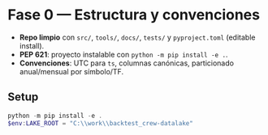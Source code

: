 # Fase 0 — Estructura y convenciones

- **Repo limpio** con `src/`, `tools/`, `docs/`, `tests/` y `pyproject.toml` (editable install).
- **PEP 621**: proyecto instalable con `python -m pip install -e .`.
- **Convenciones**: UTC para `ts`, columnas canónicas, particionado anual/mensual por símbolo/TF.

## Setup
```powershell
python -m pip install -e .
$env:LAKE_ROOT = "C:\\work\\backtest_crew-datalake"
```

